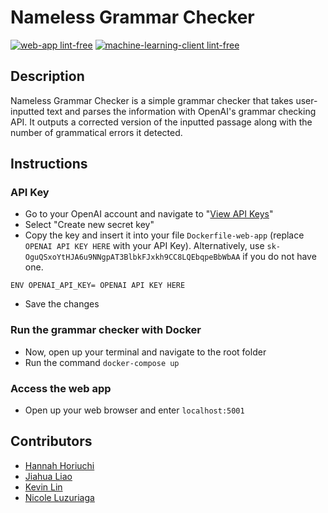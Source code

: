 # Nameless Grammar Checker

[![web-app lint-free](https://github.com/software-students-spring2024/4-containerized-app-exercise-namelesssss/actions/workflows/lint.yml/badge.svg)](https://github.com/software-students-spring2024/4-containerized-app-exercise-namelesssss/actions/workflows/lint.yml)
[![machine-learning-client lint-free](https://github.com/software-students-spring2024/4-containerized-app-exercise-namelesssss/actions/workflows/lint.yml/badge.svg)](https://github.com/software-students-spring2024/4-containerized-app-exercise-namelesssss/actions/workflows/lint.yml)

## Description

Nameless Grammar Checker is a simple grammar checker that takes user-inputted text and parses the information with OpenAI's grammar checking API. It outputs a corrected version of the inputted passage along with the number of grammatical errors it detected.

## Instructions

### API Key
- Go to your OpenAI account and navigate to "[View API Keys](https://platform.openai.com/account/api-keys)"
- Select "Create new secret key"
- Copy the key and insert it into your file `Dockerfile-web-app` (replace `OPENAI API KEY HERE` with your API Key). Alternatively, use `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` if you do not have one.
```
ENV OPENAI_API_KEY= OPENAI API KEY HERE
```
- Save the changes

### Run the grammar checker with Docker
- Now, open up your terminal and navigate to the root folder
- Run the command `docker-compose up`

### Access the web app
- Open up your web browser and enter `localhost:5001`

## Contributors
* [Hannah Horiuchi](https://github.com/hah8236)
* [Jiahua Liao](https://github.com/Jiahuita)
* [Kevin Lin](https://github.com/Kalados)
* [Nicole Luzuriaga](https://github.com/nicjluz)

